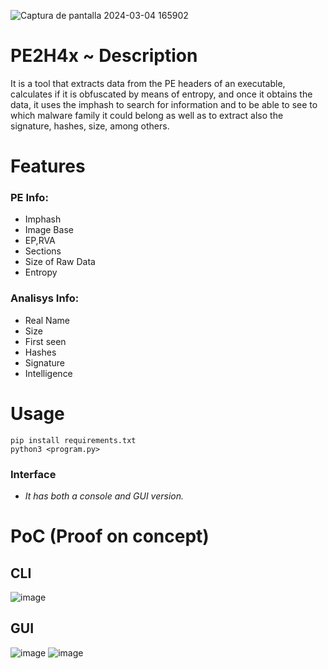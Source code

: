 ![Captura de pantalla 2024-03-04 165902](https://github.com/0x1v4n/PE2H4x/assets/131263019/61b2a81f-079a-445e-bf6d-dbfaefc90536)

                                               
# PE2H4x ~ Description
It is a tool that extracts data from the PE headers of an executable, calculates if it is obfuscated by means of entropy, and once it obtains the data, it uses the imphash to search for information and to be able to see to which malware family it could belong as well as to extract also the signature, hashes, size, among others.

# Features

### PE Info:
- Imphash
- Image Base
- EP,RVA
- Sections
- Size of Raw Data
- Entropy

### Analisys Info:
- Real Name
- Size
- First seen
- Hashes
- Signature
- Intelligence

# Usage

```pythonn
pip install requirements.txt
python3 <program.py>
```

### Interface
- *It has both a console and GUI version.*

# PoC (Proof on concept)

## CLI
![image](https://github.com/0x1v4n/PE2H4x/assets/131263019/c94b5a3b-f4b6-44c1-95c1-8d4233e8476d)

## GUI
![image](https://github.com/0x1v4n/PE2H4x/assets/131263019/87122c11-3679-48a1-b3cb-cdf7d73639f7)
![image](https://github.com/0x1v4n/PE2H4x/assets/131263019/e5f5eeff-bb72-4010-a24f-0de222cd88ff)

